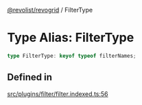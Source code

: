 [@revolist/revogrid](README.md) / FilterType

# Type Alias: FilterType

```ts
type FilterType: keyof typeof filterNames;
```

## Defined in

[src/plugins/filter/filter.indexed.ts:56](https://github.com/revolist/revogrid/blob/4b01754704358a4c5d2c901c2c25a863bb4fded2/src/plugins/filter/filter.indexed.ts#L56)
